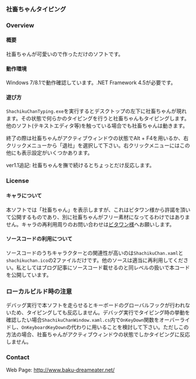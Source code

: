 ### 社畜ちゃんタイピング

### Overview
#### 概要
社畜ちゃんが可愛いので作っただけのソフトです。

#### 動作環境
Windows 7/8.1で動作確認しています。.NET Framework 4.5が必要です。

#### 遊び方
`ShachikuChanTyping.exe`を実行するとデスクトップの左下に社畜ちゃんが現れます。その状態で何らかのタイピングを行うと社畜ちゃんもタイピングします。他のソフト(テキストエディタ等)を触っている場合でも社畜ちゃんは動きます。

終了の際は社畜ちゃんがアクティブウィンドウの状態でAlt + F4を用いるか、右クリックメニューから「退社」を選択して下さい。右クリックメニューにはこの他にも表示設定がいくつかあります。

ver1.1追記: 社畜ちゃんを撫で続けるとちょっとだけ反応します。

### License
#### キャラについて
本ソフトでは「社畜ちゃん」を表示しますが、これはビタワン様から許諾を頂いて公開するものであり、別に社畜ちゃんがフリー素材になってるわけではありません。キャラの再利用周りのお問い合わせは[ビタワン様](http://blog.oukasoft.com/)へお願いします。

#### ソースコードの利用について
ソースコードのうちキャラクターとの関連性が高いのは`ShachikuChan.xaml`と`shachikuchan.ico`の2ファイルだけです。他のソースは適当に再利用してください。私としてはブログ記事にソースコード載せるのと同レベルの扱いで本コードを公開しています。

### ローカルビルド時の注意
デバッグ実行で本ソフトを走らせるとキーボードのグローバルフックが行われないため、タイピングしても反応しません。デバッグ実行でタイピング時の挙動を確認したい場合`ShachikuChanWindow.xaml.cs`内で`OnKeyDown`関数をオーバーライドし、`OnKeyboardKeyDown`の代わりに用いることを検討して下さい。ただしこの方法の場合、社畜ちゃんがアクティブウィンドウの状態でしかタイピングに反応しません。

### Contact
Web Page: http://www.baku-dreameater.net/

